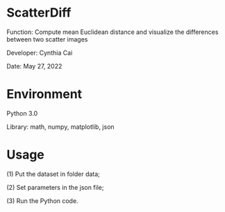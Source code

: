 # ScatterDiff
Function:  Compute mean Euclidean distance and visualize the differences between two scatter images

Developer: Cynthia Cai

Date: May 27, 2022

# Environment
Python 3.0

Library: math, numpy, matplotlib, json

# Usage
(1) Put the dataset in folder data;

(2) Set parameters in the json file;

(3) Run the Python code.
